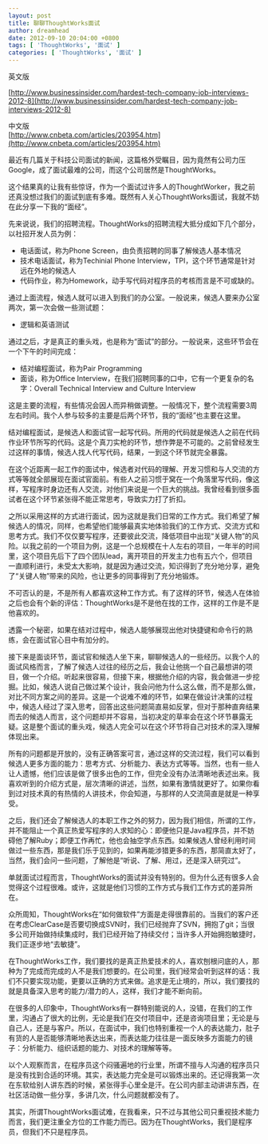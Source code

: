 ```yaml
---
layout: post
title: 聊聊ThoughtWorks面试
author: dreamhead
date: 2012-09-10 20:04:00 +0800
tags: [ 'ThoughtWorks', '面试' ]
categories: [ 'ThoughtWorks', '面试' ]
---
```


英文版

[http://www.businessinsider.com/hardest-tech-company-job-interviews-2012-8](http://www.businessinsider.com/hardest-tech-company-job-interviews-2012-8)

中文版  
[http://www.cnbeta.com/articles/203954.htm](http://www.cnbeta.com/articles/203954.htm)

最近有几篇关于科技公司面试的新闻，这篇格外受瞩目，因为竟然有公司力压Google，成了面试最难的公司，而这个公司居然是ThoughtWorks。

这个结果真的让我有些惊讶，作为一个面试过许多人的ThoughtWorker，我之前还真没想过我们的面试到底有多难。既然有人关心ThoughtWorks面试，我就不妨在此分享一下我的“面经”。

先来说说，我们的招聘流程。ThoughtWorks的招聘流程大抵分成如下几个部分，以社招开发人员为例：

- 电话面试，称为Phone Screen，由负责招聘的同事了解候选人基本情况
- 技术电话面试，称为Techinial Phone Interview，TPI，这个环节通常是针对远在外地的候选人
- 代码作业，称为Homework，动手写代码对程序员的考核而言是不可或缺的。

通过上面流程，候选人就可以进入到我们的办公室。一般说来，候选人要来办公室两次，第一次会做一些测试题：

- 逻辑和英语测试

通过之后，才是真正的重头戏，也是称为“面试”的部分。一般说来，这些环节会在一个下午的时间完成：

- 结对编程面试，称为Pair Programming
- 面谈，称为Office Interview，在我们招聘同事的口中，它有一个更复杂的名字：Overall Technical Interview and Culture Interview

这是主要的流程，有些情况会因人而异稍做调整。一般情况下，整个流程需要3周左右时间。我个人参与较多的主要是后两个环节，我的“面经”也主要在这里。

结对编程面试，是候选人和面试官一起写代码。所用的代码就是候选人之前在代码作业环节所写的代码。这是个真刀实枪的环节，想作弊是不可能的。之前曾经发生过这样的事情，候选人找人代写代码，结果，一到这个环节就完全暴露。

在这个近距离一起工作的面试中，候选者对代码的理解、开发习惯和与人交流的方式等等就全部展现在面试官面前。有些人之前习惯于窝在一个角落里写代码，像这样，写程序时身边还有人交流，对他们来说是一个巨大的挑战。我曾经看到很多面试者在这个环节紧张得不能正常思考，导致实力打了折扣。

之所以采用这样的方式进行面试，因为这就是我们日常的工作方式。我们希望了解候选人的情况，同样，也希望他们能够最真实地体验我们的工作方式、交流方式和思考方式。我们不仅仅要写程序，还要彼此交流，降低项目中出现“关键人物”的风险。以我之前的一个项目为例，这是一个总规模在十人左右的项目，一年半的时间里，这个项目先后下了四个团队lead，离开项目的开发主力也有五六个，但项目一直顺利进行，未受太大影响，就是因为通过交流，知识得到了充分地分享，避免了“关键人物”带来的风险，也让更多的同事得到了充分地锻炼。

不可否认的是，不是所有人都喜欢这种工作方式。有了这样的环节，候选人在体验之后也会有个新的评估：ThoughtWorks是不是他在找的工作，这样的工作是不是他喜欢的。

透露一个秘密，如果在结对过程中，候选人能够展现出他对快捷键和命令行的熟练，会在面试官心目中有加分的。

接下来是面谈环节，面试官和候选人坐下来，聊聊候选人的一些经历。以我个人的面试风格而言，了解了候选人过往的经历之后，我会让他挑一个自己最想讲的项目，做一个介绍。听起来很容易，但接下来，根据他介绍的内容，我会做进一步挖掘。比如，候选人说自己做过某个设计，我会问他为什么这么做，而不是那么做，对比不同方案之间的差异。这是一个说难不难的环节，如果在做设计决策的过程中，候选人经过了深入思考，回答出这些问题简直易如反掌，但对于那种直奔结果而去的候选人而言，这个问题却并不容易，当初决定的草率会在这个环节暴露无疑。这是整个面试的重头戏，候选人完全可以在这个环节将自己对技术的深入理解体现出来。

所有的问题都是开放的，没有正确答案可言，通过这样的交流过程，我们可以看到候选人更多方面的能力：思考方式、分析能力、表达方式等等。当然，也有一些人让人遗憾，他们应该是做了很多出色的工作，但完全没有办法清晰地表述出来。我喜欢听到的介绍方式是，层次清晰的讲述，当然，如果有激情就更好了。如果你看到过对技术真的有热情的人讲技术，你会知道，与那样的人交流简直是就是一种享受。

之后，我们还会了解候选人的本职工作之外的努力，因为我们相信，所谓的工作，并不能阻止一个真正热爱写程序的人求知的心：即便他只是Java程序员，并不妨碍他了解Ruby；即便工作再忙，他也会抽空学点东西。如果候选人曾经利用时间做过一些东西，那是我们乐于见到的，如果再能涉猎更多的东西，那简直太好了，当然，我们会问一些问题，了解他是“听说、了解、用过，还是深入研究过”。

单就面试过程而言，ThoughtWorks的面试并没有特别的。但为什么还有很多人会觉得这个过程很难。或许，这就是他们习惯的工作方式与我们工作方式的差异所在。

众所周知，ThoughtWorks在“如何做软件”方面是走得很靠前的。当我们的客户还在考虑ClearCase是否要切换成SVN时，我们已经抛弃了SVN，拥抱了git；当很多公司开始做持续集成时，我们已经开始了持续交付；当许多人开始拥抱敏捷时，我们正逐步地“去敏捷”。

在ThoughtWorks工作，我们要找的是真正热爱技术的人，喜欢刨根问底的人，那种为了完成而完成的人不是我们想要的。在公司里，我们经常会听到这样的话：我们不只要实现功能，更要以正确的方式来做。追求是无止境的，所以，我们要找的就是具备深入思考的能力/潜力的人，这样，我们才能不断向前。

在很多的人印象中，ThoughtWorks有一群特别能说的人，没错，在我们的工作里，沟通占了很大的比例，无论是我们在交付项目中，还是咨询项目里；无论是与自己人，还是与客户。所以，在面试中，我们也特别重视一个人的表达能力，肚子有货的人是否能够清晰地表达出来，而表达能力往往是一面反映多方面能力的镜子：分析能力、组织话题的能力、对技术的理解等等。

以个人观察而言，在程序员这个闷骚遍地的行业里，所谓不擅与人沟通的程序员只是没有找到合适的环境。其实，表达能力完全是可以锻炼出来的。还记得我第一次在东软给别人讲东西的时候，紧张得手心里全是汗。在公司内部主动讲讲东西，在社区活动做一些分享，多讲几次，什么问题就都没有了。

其实，所谓ThoughtWorks面试难，在我看来，只不过与其他公司只重视技术能力而言，我们更注重全方位的工作能力而已。因为在ThoughtWorks，我们是程序员，但我们不只是程序员。


